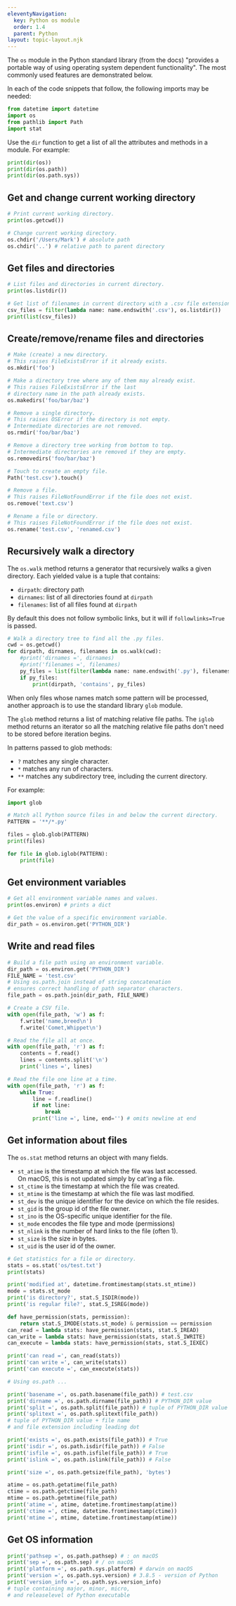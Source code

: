 ```yaml
---
eleventyNavigation:
  key: Python os module
  order: 1.4
  parent: Python
layout: topic-layout.njk
---
```


<!-- markdownlint-disable MD013 -->

The `os` module in the Python standard library (from the docs)
"provides a portable way of using operating system dependent functionality".
The most commonly used features are demonstrated below.

In each of the code snippets that follow,
the following imports may be needed:

```python
from datetime import datetime
import os
from pathlib import Path
import stat
```

Use the `dir` function to get a list of
all the attributes and methods in a module.
For example:

```python
print(dir(os))
print(dir(os.path))
print(dir(os.path.sys))
```

## Get and change current working directory

```python
# Print current working directory.
print(os.getcwd())

# Change current working directory.
os.chdir('/Users/Mark') # absolute path
os.chdir('..') # relative path to parent directory
```

## Get files and directories

```python
# List files and directories in current directory.
print(os.listdir())

# Get list of filenames in current directory with a .csv file extension.
csv_files = filter(lambda name: name.endswith('.csv'), os.listdir())
print(list(csv_files))
```

## Create/remove/rename files and directories

```python
# Make (create) a new directory.
# This raises FileExistsError if it already exists.
os.mkdir('foo')

# Make a directory tree where any of them may already exist.
# This raises FileExistsError if the last
# directory name in the path already exists.
os.makedirs('foo/bar/baz')

# Remove a single directory.
# This raises OSError if the directory is not empty.
# Intermediate directories are not removed.
os.rmdir('foo/bar/baz')

# Remove a directory tree working from bottom to top.
# Intermediate directories are removed if they are empty.
os.removedirs('foo/bar/baz')

# Touch to create an empty file.
Path('test.csv').touch()

# Remove a file.
# This raises FileNotFoundError if the file does not exist.
os.remove('text.csv')

# Rename a file or directory.
# This raises FileNotFoundError if the file does not exist.
os.rename('test.csv', 'renamed.csv')
```

## Recursively walk a directory

The `os.walk` method returns a generator
that recursively walks a given directory.
Each yielded value is a tuple that contains:

- `dirpath`: directory path
- `dirnames`: list of all directories found at `dirpath`
- `filenames`: list of all files found at `dirpath`

By default this does not follow symbolic links,
but it will if `followlinks=True` is passed.

```python
# Walk a directory tree to find all the .py files.
cwd = os.getcwd()
for dirpath, dirnames, filenames in os.walk(cwd):
    #print('dirnames =', dirnames)
    #print('filenames =', filenames)
    py_files = list(filter(lambda name: name.endswith('.py'), filenames))
    if py_files:
        print(dirpath, 'contains', py_files)
```

When only files whose names match some pattern will be processed,
another approach is to use the standard library `glob` module.

The `glob` method returns a list of matching relative file paths.
The `iglob` method returns an iterator so all the matching
relative file paths don't need to be stored before iteration begins.

In patterns passed to glob methods:

- `?` matches any single character.
- `*` matches any run of characters.
- `**` matches any subdirectory tree, including the current directory.

For example:

```python
import glob

# Match all Python source files in and below the current directory.
PATTERN = '**/*.py'

files = glob.glob(PATTERN)
print(files)

for file in glob.iglob(PATTERN):
    print(file)
```

## Get environment variables

```python
# Get all environment variable names and values.
print(os.environ) # prints a dict

# Get the value of a specific environment variable.
dir_path = os.environ.get('PYTHON_DIR')
```

## Write and read files

```python
# Build a file path using an environment variable.
dir_path = os.environ.get('PYTHON_DIR')
FILE_NAME = 'test.csv'
# Using os.path.join instead of string concatenation
# ensures correct handling of path separator characters.
file_path = os.path.join(dir_path, FILE_NAME)

# Create a CSV file.
with open(file_path, 'w') as f:
    f.write('name,breed\n')
    f.write('Comet,Whippet\n')

# Read the file all at once.
with open(file_path, 'r') as f:
    contents = f.read()
    lines = contents.split('\n')
    print('lines =', lines)

# Read the file one line at a time.
with open(file_path, 'r') as f:
    while True:
        line = f.readline()
        if not line:
            break
        print('line =', line, end='') # omits newline at end
```

## Get information about files

The `os.stat` method returns an object with many fields.

- `st_atime` is the timestamp at which the file was last accessed.  
   On macOS, this is not updated simply by cat'ing a file.
- `st_ctime` is the timestamp at which the file was created.
- `st_mtime` is the timestamp at which the file was last modified.
- `st_dev` is the unique identifier for the device on which the file resides.
- `st_gid` is the group id of the file owner.
- `st_ino` is the OS-specific unique identifier for the file.
- `st_mode` encodes the file type and mode (permissions)
- `st_nlink` is the number of hard links to the file (often 1).
- `st_size` is the size in bytes.
- `st_uid` is the user id of the owner.

```python
# Get statistics for a file or directory.
stats = os.stat('os/test.txt')
print(stats)

print('modified at', datetime.fromtimestamp(stats.st_mtime))
mode = stats.st_mode
print('is directory?', stat.S_ISDIR(mode))
print('is regular file?', stat.S_ISREG(mode))

def have_permission(stats, permission):
    return stat.S_IMODE(stats.st_mode) & permission == permission
can_read = lambda stats: have_permission(stats, stat.S_IREAD)
can_write = lambda stats: have_permission(stats, stat.S_IWRITE)
can_execute = lambda stats: have_permission(stats, stat.S_IEXEC)

print('can read =', can_read(stats))
print('can write =', can_write(stats))
print('can execute =', can_execute(stats))

# Using os.path ...

print('basename =', os.path.basename(file_path)) # test.csv
print('dirname =', os.path.dirname(file_path)) # PYTHON_DIR value
print('split =', os.path.split(file_path)) # tuple of PYTHON_DIR value and test.csv
print('splitext =', os.path.splitext(file_path))
# tuple of PYTHON_DIR value + file name
# and file extension including leading dot

print('exists =', os.path.exists(file_path)) # True
print('isdir =', os.path.isdir(file_path)) # False
print('isfile =', os.path.isfile(file_path)) # True
print('islink =', os.path.islink(file_path)) # False

print('size =', os.path.getsize(file_path), 'bytes')

atime = os.path.getatime(file_path)
ctime = os.path.getctime(file_path)
mtime = os.path.getmtime(file_path)
print('atime =', atime, datetime.fromtimestamp(atime))
print('ctime =', ctime, datetime.fromtimestamp(ctime))
print('mtime =', mtime, datetime.fromtimestamp(mtime))
```

## Get OS information

```python
print('pathsep =', os.path.pathsep) # : on macOS
print('sep =', os.path.sep) # / on macOS
print('platform =', os.path.sys.platform) # darwin on macOS
print('version =', os.path.sys.version) # 3.8.5 - version of Python
print('version_info =', os.path.sys.version_info)
# tuple containing major, minor, micro,
# and releaselevel of Python executable
```
